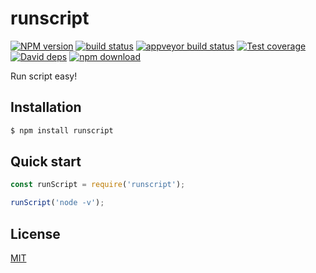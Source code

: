 runscript
=======

[![NPM version][npm-image]][npm-url]
[![build status][travis-image]][travis-url]
[![appveyor build status][appveyor-image]][appveyor-url]
[![Test coverage][codecov-image]][codecov-url]
[![David deps][david-image]][david-url]
[![npm download][download-image]][download-url]

[npm-image]: https://img.shields.io/npm/v/runscript.svg?style=flat-square
[npm-url]: https://npmjs.org/package/runscript
[travis-image]: https://img.shields.io/travis/node-modules/runscript.svg?style=flat-square
[travis-url]: https://travis-ci.org/node-modules/runscript
[appveyor-image]: https://ci.appveyor.com/api/projects/status/n2jolahay1kk5kn5?svg=true
[appveyor-url]: https://ci.appveyor.com/project/fengmk2/runscript
[codecov-image]: https://codecov.io/github/node-modules/runscript/coverage.svg?branch=master
[codecov-url]: https://codecov.io/github/node-modules/runscript?branch=master
[david-image]: https://img.shields.io/david/node-modules/runscript.svg?style=flat-square
[david-url]: https://david-dm.org/node-modules/runscript
[download-image]: https://img.shields.io/npm/dm/runscript.svg?style=flat-square
[download-url]: https://npmjs.org/package/runscript

Run script easy!

## Installation

```bash
$ npm install runscript
```

## Quick start

```js
const runScript = require('runscript');

runScript('node -v');
```

## License

[MIT](LICENSE)
